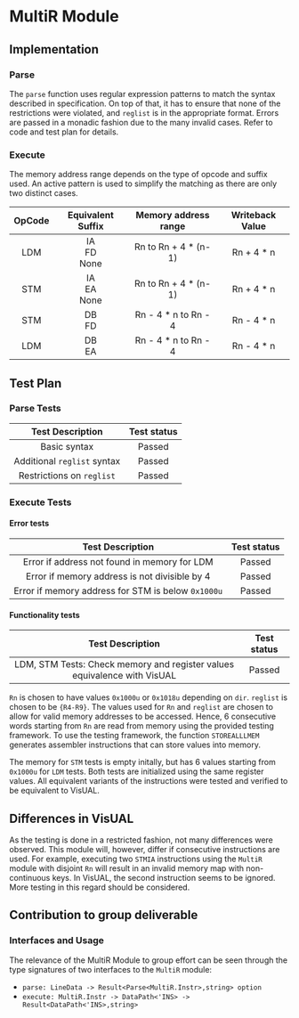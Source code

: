 # MultiR Module
## Implementation
### Parse
The ```parse``` function uses regular expression patterns to match the syntax described in specification. On top of that, it has to ensure that none of the restrictions were violated, and ```reglist``` is in the appropriate format. Errors are passed in a monadic fashion due to the many invalid cases. Refer to code and test plan for details. 

### Execute
The memory address range depends on the type of opcode and suffix used. An active pattern is used to simplify the matching as there are only two distinct cases.

| OpCode | Equivalent Suffix | Memory address range | Writeback Value 
| :---:|:---:|:---:|:---:|
| LDM | IA <br> FD <br> None |Rn to Rn + 4 * (n-1)| Rn + 4 * n
| STM |IA <br> EA <br> None | Rn to Rn + 4 * (n-1) |  Rn + 4 * n
| STM | DB <br> FD | Rn - 4 * n to Rn - 4 | Rn - 4 * n
| LDM | DB <br> EA | Rn - 4 * n to Rn - 4  | Rn - 4 * n

## Test Plan
### Parse Tests
| Test Description | Test status
| :---:|:---:|
| Basic syntax  |  Passed
| Additional ```reglist``` syntax | Passed
| Restrictions on ```reglist``` | Passed

### Execute Tests
#### Error tests
| Test Description | Test status
| :---:|:---:|
| Error if address not found in memory for LDM |  Passed
| Error if memory address is not divisible by 4 | Passed
| Error if memory address for STM is below ```0x1000u``` | Passed

#### Functionality tests
| Test Description | Test status
| :---:|:---:|
| LDM, STM Tests: Check memory and register values equivalence with VisUAL|  Passed

```Rn``` is chosen to have values ```0x1000u``` or ```0x1018u``` depending on ```dir```. ```reglist``` is chosen to be ```{R4-R9}```. The values used for ```Rn``` and ```reglist``` are chosen to allow for valid memory addresses to be accessed. Hence, 6 consecutive words starting from ```Rn``` are read from memory using the provided testing framework. To use the testing framework, the function ```STOREALLLMEM``` generates assembler instructions that can store values into memory. 

The memory for ```STM``` tests is empty initally, but has 6 values starting from ```0x1000u``` for ```LDM``` tests. Both tests are initialized using the same register values. All equivalent variants of the instructions were tested and verified to be equivalent to VisUAL.

## Differences in VisUAL
As the testing is done in a restricted fashion, not many differences were observed. This module will, however, differ if consecutive instructions are used. For example, executing two ```STMIA``` instructions using the ```MultiR``` module with disjoint ```Rn``` will result in an invalid memory map with non-continuous keys. In VisUAL, the second instruction seems to be ignored. More testing in this regard should be considered.  
## Contribution to group deliverable
### Interfaces and Usage
The relevance of the MultiR Module to group effort can be seen through the type signatures of two interfaces to the ```MultiR``` module:
- ```parse: LineData -> Result<Parse<MultiR.Instr>,string> option```
- ```execute: MultiR.Instr -> DataPath<'INS> -> Result<DataPath<'INS>,string>``` 